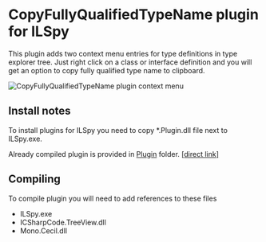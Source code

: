 # CopyFullyQualifiedTypeName plugin for ILSpy

This plugin adds two context menu entries for type definitions in type explorer tree. Just right click on a class or interface definition and you will get an option to copy fully qualified type name to clipboard.

![CopyFullyQualifiedTypeName plugin context menu][3]

## Install notes

To install plugins for ILSpy you need to copy *.Plugin.dll file next to ILSpy.exe.

Already compiled plugin is provided in [Plugin][1] folder. [[direct link]][2]

## Compiling

To compile plugin you will need to add references to these files

 - ILSpy.exe
 - ICSharpCode.TreeView.dll
 - Mono.Cecil.dll

  [1]: ILSpy.CopyFullyQualifiedTypeName.Plugin/tree/master/Plugin
  [2]: ILSpy.CopyFullyQualifiedTypeName.Plugin/raw/master/Plugin/ILSpy.CopyFullyQualifiedTypeName.Plugin.dll
  [3]: ILSpy.CopyFullyQualifiedTypeName.Plugin/readme/context_menu.png